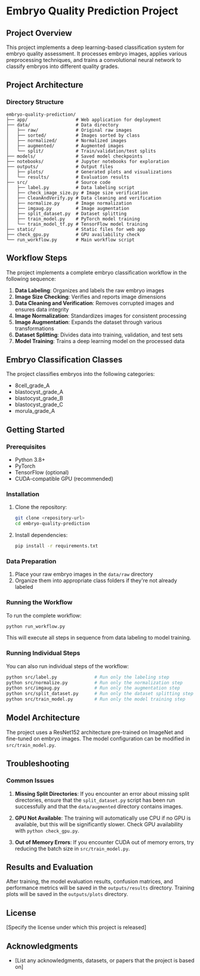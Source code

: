 # Embryo Quality Prediction Project

## Project Overview
This project implements a deep learning-based classification system for embryo quality assessment. It processes embryo images, applies various preprocessing techniques, and trains a convolutional neural network to classify embryos into different quality grades.

## Project Architecture

### Directory Structure
```
embryo-quality-prediction/
├── app/                  # Web application for deployment
├── data/                 # Data directory
│   ├── raw/              # Original raw images
│   ├── sorted/           # Images sorted by class
│   ├── normalized/       # Normalized images
│   ├── augmented/        # Augmented images
│   └── split/            # Train/validation/test splits
├── models/               # Saved model checkpoints
├── notebooks/            # Jupyter notebooks for exploration
├── outputs/              # Output files
│   ├── plots/            # Generated plots and visualizations
│   └── results/          # Evaluation results
├── src/                  # Source code
│   ├── label.py          # Data labeling script
│   ├── check_image_size.py # Image size verification
│   ├── CleanAndVerify.py # Data cleaning and verification
│   ├── normalize.py      # Image normalization
│   ├── imgaug.py         # Image augmentation
│   ├── split_dataset.py  # Dataset splitting
│   ├── train_model.py    # PyTorch model training
│   └── train_model_tf.py # TensorFlow model training
├── static/               # Static files for web app
├── check_gpu.py          # GPU availability check
└── run_workflow.py       # Main workflow script
```

## Workflow Steps

The project implements a complete embryo classification workflow in the following sequence:

1. **Data Labeling**: Organizes and labels the raw embryo images
2. **Image Size Checking**: Verifies and reports image dimensions
3. **Data Cleaning and Verification**: Removes corrupted images and ensures data integrity
4. **Image Normalization**: Standardizes images for consistent processing
5. **Image Augmentation**: Expands the dataset through various transformations
6. **Dataset Splitting**: Divides data into training, validation, and test sets
7. **Model Training**: Trains a deep learning model on the processed data

## Embryo Classification Classes

The project classifies embryos into the following categories:
- 8cell_grade_A
- blastocyst_grade_A
- blastocyst_grade_B
- blastocyst_grade_C
- morula_grade_A

## Getting Started

### Prerequisites
- Python 3.8+
- PyTorch
- TensorFlow (optional)
- CUDA-compatible GPU (recommended)

### Installation

1. Clone the repository:
   ```bash
   git clone <repository-url>
   cd embryo-quality-prediction
   ```

2. Install dependencies:
   ```bash
   pip install -r requirements.txt
   ```

### Data Preparation

1. Place your raw embryo images in the `data/raw` directory
2. Organize them into appropriate class folders if they're not already labeled

### Running the Workflow

To run the complete workflow:

```bash
python run_workflow.py
```

This will execute all steps in sequence from data labeling to model training.

### Running Individual Steps

You can also run individual steps of the workflow:

```bash
python src/label.py              # Run only the labeling step
python src/normalize.py          # Run only the normalization step
python src/imgaug.py             # Run only the augmentation step
python src/split_dataset.py      # Run only the dataset splitting step
python src/train_model.py        # Run only the model training step
```

## Model Architecture

The project uses a ResNet152 architecture pre-trained on ImageNet and fine-tuned on embryo images. The model configuration can be modified in `src/train_model.py`.

## Troubleshooting

### Common Issues

1. **Missing Split Directories**: If you encounter an error about missing split directories, ensure that the `split_dataset.py` script has been run successfully and that the `data/augmented` directory contains images.

2. **GPU Not Available**: The training will automatically use CPU if no GPU is available, but this will be significantly slower. Check GPU availability with `python check_gpu.py`.

3. **Out of Memory Errors**: If you encounter CUDA out of memory errors, try reducing the batch size in `src/train_model.py`.

## Results and Evaluation

After training, the model evaluation results, confusion matrices, and performance metrics will be saved in the `outputs/results` directory. Training plots will be saved in the `outputs/plots` directory.

## License

[Specify the license under which this project is released]

## Acknowledgments

- [List any acknowledgments, datasets, or papers that the project is based on]

